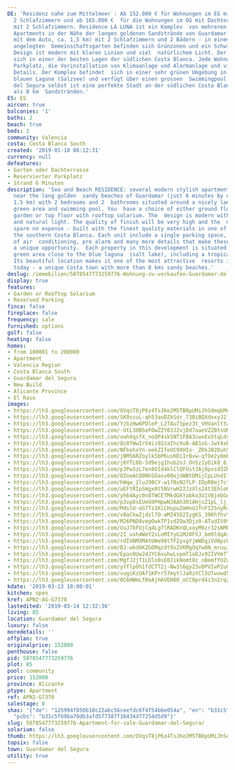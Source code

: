 ```yaml
---
DE: 'Residenz nahe zum Mittelmeer : Ab 152.000 € für Wohnungen im EG mit Garten mit
  2 Schlafzimmern und ab 165.000 €  für die Wohnungen im OG mit Dachterrasse und Meerblick
  mit 2 Schlafzimmern. Residence LA LUNA ist ein Komplex  von mehreren modernen, stilvollen
  Apartments in der Nähe der langen goldenen Sandstrände von Guardamar (nur 6  Minuten
  mit dem Auto, ca. 1,5 km) mit 2 Schlafzimmern und 2 Bädern - in einem sehr schön
  angelegten  Gemeinschaftsgarten befinden sich Grünzonen und ein Schwimmbad. Das
  Design ist modern mit klaren Linien und viel  natürlichem Licht. Der Komplex befindet
  sich in einer der besten Lagen der südlichen Costa Blanca. Jede Wohnung hat  einen
  Parkplatz, die Vorinstallation von Klimaanlage und Alarmanlage und viele weiteren
  Details. Der Komplex befindet  sich in einer sehr grünen Umgebung in der Nähe des
  blauen Lagune (Salzsee) und verfügt über einen grossen  Swimmingpool. Guardamar
  del Segura selbst ist eine perfekte Stadt an der südlichen Costa Blanca mit mehr
  als 8 km  Sandstränden.'
ES: ES
aircon: true
balconies: '1'
baths: 2
beach: true
beds: 2
community: Valencia
costa: Costa Blanca South
created: '2019-01-18 08:12:31'
currency: null
defeatures:
- Garten oder Dachterrasse
- Reservierter Parkplatz
- Strand 6 Minuten
description: 'Sea and Beach RESIDENCE: several modern stylish apartment properties
  near the long golden  sandy beaches of Guardamar (just 6 minutes by car, approx.
  1.5 km) with 2 bedrooms and 2  bathrooms situated around a nicely landscaped communal
  green area and swimming pool. You  have a choice of either ground floor with private
  garden or top floor with rooftop solarium. The  design is modern with clean lines
  and natural light. The quality of finish will be very high and the  materials used
  spare no expense - built with the finest quality materials in one of the best locations  of
  the southern Costa Blanca. Each unit include a single parking space, pre installation
  of air  conditioning, pre alarm and many more details that make these properties
  a unique opportunity.  Each property in this development is situated within a beautiful
  green area close to the blue laguna  (salt lake), including a tropical pool area.
  Its beautiful location makes it one of the most attractive  resorts in Guardamar
  today - a unique Costa town with more than 8 kms sandy beaches.'
deslug: /immobilien/5078547773259776-Wohnung-zu-verkaufen-Guardamar-del-Segura/
display: true
features:
- Garden or Rooftop Solarium
- Reserved Parking
finca: false
fireplace: false
frequency: sale
furnished: options
golf: false
heating: false
homes:
- from 100001 to 200000
- Apartment
- Valencia Region
- Costa Blanca South
- Guardamar del Segura
- New Build
- Alicante Province
- El Raso
images:
- https://lh3.googleusercontent.com/OVqsT8jP6z4TsJKe2M5TB0pUMiJhSdmqbMnryMrxjIMFEtOzkpJuFRatNreQdaUP02-I9zlw2kZYbA52EN7V=w640-rj-e30-l100
- https://lh3.googleusercontent.com/SK0ssuL-qh53aoDZkSdr_73BiBQXdxxyJ2lbn2ihV5j-FhqzPaOP85c076b5ETLKhUoDE8OESRvTIahR_IHv=w640-rj-e30-l100
- https://lh3.googleusercontent.com/YzbzHw6PDleP_L27Au73pez3t_VHVanlttwXX9WgxVnM1yBdimytFPwJ99Swh8yBdNnIfyDgzY5iX0SsSc78=w640-rj-e30-l100
- https://lh3.googleusercontent.com/-UtL30BSeFOwZZY83J2vjDd7aaeVZZBtsUMDPxi0q5nF-M14QEcyRBUCPb5lTibIndO3s8Dt36MuqhfUppyaeQ=w640-rj-e30-l100
- https://lh3.googleusercontent.com/vwhXqsfX_noQP4skSNT1FBA3cwxEx5tqLdy902I9xzRegQoJkmz60XQuFgPfNPP38je99nn64VDQXJdmyC7YfQ=w640-rj-e30-l100
- https://lh3.googleusercontent.com/Qc0TWwIrV4is92zaIhcXu8-AB1xG-JwY4xb4XpNOrqCN-qdOLeDATJSGOurP6ADomkk6jDb1fdY1l1NVI7QZTQ=w640-rj-e30-l100
- https://lh3.googleusercontent.com/NFbohxYn-oekZIfeUC9XHIx-_ZRkJ02Duh5znq0b8z0VzjI4zEjJUkjobxp2F5qKJU9LEx-SW9EufRyELz9C=w640-rj-e30-l100
- https://lh3.googleusercontent.com/jBM56RZoylk5bPKusKDiIrBvw-qfOe2y8mbd-o2wAAy7mmaIprflgE8MtoSzYhsMOJMkLuDGk5X03G9hc-U=w640-rj-e30-l100
- https://lh3.googleusercontent.com/j6YTL0b-Sd9ejg1hub2oJ_On5z1yDik0_6jrjbD7Vm6ubmr17YS7NCN5Dtyn9sJnrG1cY9JSzXJiW-ynGGtu=w640-rj-e30-l100
- https://lh3.googleusercontent.com/p3Pw3zL7en8OId4klClQFUstJAj0pvsd3ZH1KWqUcIjQB_qC-ZTa9Vph8WEse3l0shjz3vGxhuyr3t8qu0MO=w640-rj-e30-l100
- https://lh3.googleusercontent.com/OZoeACO0NhSOasv00ejUWBtDMijCpLUndItVZVmOPbTXx15LtgHuFmL1m3dTmVln4IYX4DRqAVv2b6XtLa4=w640-rj-e30-l100
- https://lh3.googleusercontent.com/hWqw_2luJ98CY-w1fBxN2fLP-IDpR8mj7ctcna3UQ9YBMWOWtqxB3MaCTe_AoPMpCRoEtN60ahlkI_2yB_Ac=w640-rj-e30-l100
- https://lh3.googleusercontent.com/aEFtRIpSHgx0t5NVrwH22JzXls24t3EhloKlzpH9vyby5yztdK30LechLU0OT5ftIxnAFpZNDeufBzw7MDpm=w640-rj-e30-l100
- https://lh3.googleusercontent.com/yh64Ayc0n8TWCETMkdGkYabko3U1V8jebGAbIz6kEJWHMzz-uEMlENDcofatmMnVTSfefEOYZbkRBawTkgm_=w640-rj-e30-l100
- https://lh3.googleusercontent.com/p3vp8sEUeG9PHpwN3AAh301AHjsZ1pL_ljjd6HG9Bjl1Mc-rjlohY9sP_scaa93Fw0-5EaHjeWz1Pl5VrxPC=w640-rj-e30-l100
- https://lh3.googleusercontent.com/MdslU-oG7Ts1KiCHupuZmHnUJfnFI2SnyR490P-6CBeKYcL4DKMI-JltKLCUq6Y4Wu2aQwS3WiBS6E88_50SIg=w640-rj-e30-l100
- https://lh3.googleusercontent.com/v8aCkwZjdzl7O-aMZ45D2IygKS_30KhfhvYqOZUAoxMpQps7Ejoonv_P23MJbZzX9_evelZeX5pjHtdd414=w640-rj-e30-l100
- https://lh3.googleusercontent.com/M26PND8vepOwkTP1vdZOw3Djz0-ATudIS9S2IYwxBGKLh0aAT_MDkDVGu34HKsfvJUBq3OeddCxb8sKtKJHk=w640-rj-e30-l100
- https://lh3.googleusercontent.com/UuJ7bFUjCq4Lg7lRADKnQLxoyM9zr32sNME60jjL0NNnDOgN004Q2edXNyhdw18f3C0ihOVyQDZIFIAmscDy=w640-rj-e30-l100
- https://lh3.googleusercontent.com/2I_uxh4WeY2sLoMIYyG1MJ0FVJ_bm9ldqAsKafC2pd4FvWmYRmjUVyoQlo3GUAeSCjDqe1sASFUeXafVQFba=w640-rj-e30-l100
- https://lh3.googleusercontent.com/rdIVNMXMAtUWe90tTF2yvgYjWWDgiVd0pzQ9-jdn5TZEONPfzwi5ML6M4iatEuuin_wG7HAVsYsLoJBKJA=w640-rj-e30-l100
- https://lh3.googleusercontent.com/BJ-wkd6KZGOMqzdt9s2VKMgOqYw0N_mruuJiL_ibHcXvZMBs9LnnLP07pqNyYcr_M3ZcZaZnQJ33dS8ooy0e=w640-rj-e30-l100
- https://lh3.googleusercontent.com/Epac0UwJdJYC6xuhwLvpmT1oDJx92IVVmTTlVW8S5tXn2675XMJxAT8pHolaLd_I8cUVTCxKITh4X1OwZbM=w640-rj-e30-l100
- https://lh3.googleusercontent.com/MgfJ2jT1LDlo0sE0JikNomt8c_oBemfYUZumiMYP92WVyiPyIFQsHQs5k5W5IesYKji9nhQiofzTc0JOx-A=w640-rj-e30-l100
- https://lh3.googleusercontent.com/yYflp0h1fdCTT2j-Nw3l6gyZ3v0PVIwP2uGCC1YOU-puOMMaWd_-Rwe8BJme2DzonVx-0EZhD6AXlRNitpM=w640-rj-e30-l100
- https://lh3.googleusercontent.com/vugiKzUAf1KPrr57mytlJaRzVCl5UTwvwd5YxGcekP-ywXCigo_cud_MInBAtszr5A112VT9cbtpDqlWHNQ=w640-rj-e30-l100
- https://lh3.googleusercontent.com/0C6HWmLf0eAjh6VEH80_oCC0prd4i3n2rqZFE0_bwOJ_equuokHV5qGOjjEvNx-rTqkgEToGb9FRChSPu0Qa=w640-rj-e30-l100
kdate: '2019-03-13 18:00:01'
kitchen: open
kref: APN2-AG-G7370
lastedited: '2019-03-14 12:32:36'
living: 85
location: Guardamar del Segura
luxury: false
moredetails: ''
offplan: true
originalprice: 152000
penthouse: false
pid: 5078547773259776
plot: 85
pool: community
price: 152000
province: Alicante
ptype: Apartment
ref: APN2-G7370
salestage: 0
shas: '{"de": "125994f850b10c22abc56ceefdc6f4f54b6e054a", "en": "b31c5f69ba70db3afd577387f16434d77254d5d9",
  "pcbs": "b31c5f69ba70db3afd577387f16434d77254d5d9"}'
slug: 5078547773259776-Apartment-for-sale-Guardamar-del-Segura/
solarium: false
thumb: https://lh3.googleusercontent.com/OVqsT8jP6z4TsJKe2M5TB0pUMiJhSdmqbMnryMrxjIMFEtOzkpJuFRatNreQdaUP02-I9zlw2kZYbA52EN7V=w400-h240-n-rj-e30-l100
topsix: false
town: Guardamar del Segura
utility: true
---
```

